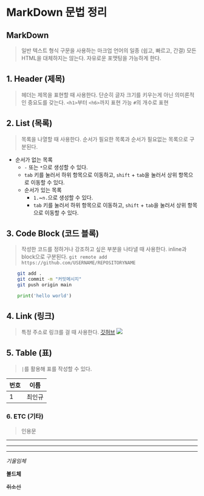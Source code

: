 # MarkDown 문법 정리

## MarkDown
>일반 텍스트 형식 구문을 사용하는 마크업 언어의 일종 (쉽고, 빠르고, 간결)
> 모든 HTML을 대체하지는 않는다.
> 자유로운 포맷팅을 가능하게 한다.

## 1. Header (제목)
> 헤더는 제목을 표현할 때 사용한다.
> 단순히 글자 크기를 키우는게 아닌 의미론적인 중요도를 갖는다.
> `<h1>`부터 `<h6>`까지 표현 가능
> `#`의 개수로 표현


## 2. List (목록)
> 목록을 나열할 때 사용한다.
> 순서가 필요한 목록과 순서가 필요없는 목록으로 구분된다.
* 순서가 없는 목록
    * `-` 또는 `*`으로 생성할 수 있다.
    * `tab` 키를 눌러서 하위 항목으로 이동하고, `shift` + `tab`을 눌러서 상위 항목으로 이동할 수 있다.
    * 순서가 있는 목록
      * `1.`~`n.`으로 생성할 수 있다.
      * `tab` 키를 눌러서 하위 항목으로 이동하고, `shift` + `tab`을 눌러서 상위 항목으로 이동할 수 있다.

## 3. Code Block (코드 블록)
> 작성한 코드를 정하거나 강조하고 싶은 부분을 나타낼 때 사용한다.
> inline과 block으로 구분된다.
`git remote add https://github.com/USERNAME/REPOSITORYNAME`
```bash
    git add . 
    git commit -m "커밋메시지"
    git push origin main
```
```python
    print('hello world')
```

## 4. Link (링크)
> 특정 주소로 링크를 걸 때 사용한다.
[깃허브](https://github.com)
![](https://placeholder.com/200x200)

## 5. Table (표)
> `|`를 활용해 표를 작성할 수 있다.

|번호|이름|
|---|---|
|1|최인규|

### 6. ETC (기타)
> 인용문
---

***
___

*기울임체*

**볼드체**

~~취소선~~


